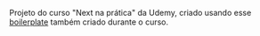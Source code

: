 Projeto do curso "Next na prática" da Udemy, criado usando esse [boilerplate](https://github.com/alexsandre/boilerplateNextJS) também criado durante o curso.

